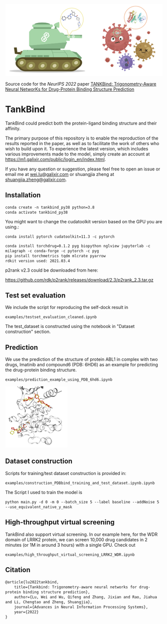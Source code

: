 ![header](imgs/header.png)

Source code for the *NeurIPS 2022* paper [TANKBind: Trigonometry-Aware Neural NetworKs for Drug-Protein Binding Structure Prediction](https://biorxiv.org/cgi/content/short/2022.06.06.495043v1)

# TankBind
TankBind could predict both the protein-ligand binding structure and their affinity.

The primary purpose of this repository is to enable the reproduction of the results reported in the paper, as well as to facilitate the work of others who wish to build upon it.
To experience the latest version, which includes various improvements made to the model, simply create an account at https://m1.galixir.com/public/login_en/index.html.

If you have any question or suggestion, please feel free to open an issue or email me at [wei.lu@galixir.com](wei.lu@galixir.com) or shuangjia zheng at [shuangjia.zheng@galixir.com](shuangjia.zheng@galixir.com).

## Installation
````
conda create -n tankbind_py38 python=3.8
conda activate tankbind_py38
````
You might want to change the cudatoolkit version based on the GPU you are using.:
````
conda install pytorch cudatoolkit=11.3 -c pytorch
````

````
conda install torchdrug=0.1.2 pyg biopython nglview jupyterlab -c milagraph -c conda-forge -c pytorch -c pyg
pip install torchmetrics tqdm mlcrate pyarrow
rdkit version used: 2021.03.4
````

p2rank v2.3 could be downloaded from here:

https://github.com/rdk/p2rank/releases/download/2.3/p2rank_2.3.tar.gz


## Test set evaluation
We include the script for reproducing the self-dock result in

    examples/testset_evaluation_cleaned.ipynb

The test_dataset is constructed using the notebook in "Dataset construction" section.


## Prediction
We use the prediction of the structure of protein ABL1 in complex with two drugs, Imatinib and compound6 (PDB: 6HD6) as an example for predicting the drug-protein binding structure. 

    examples/prediction_example_using_PDB_6hd6.ipynb

<img src="imgs/example_6hd6.png" width="200">


## Dataset construction
Scripts for training/test dataset construction is provided in:

    examples/construction_PDBbind_training_and_test_dataset.ipynb.ipynb

The Script I used to train the model is 

    python main.py -d 0 -m 0 --batch_size 5 --label baseline --addNoise 5 --use_equivalent_native_y_mask


## High-throughput virtual screening
TankBind also support virtual screening. In our example here, for the WDR domain of LRRK2 protein, we can screen 10,000 drug candidates in 2 minutes (or 1M in around 3 hours) with a single GPU. Check out

    examples/high_throughput_virtual_screening_LRRK2_WDR.ipynb


## Citation
    @article{lu2022tankbind,
    	title={Tankbind: Trigonometry-aware neural networks for drug-protein binding structure prediction},
    	author={Lu, Wei and Wu, Qifeng and Zhang, Jixian and Rao, Jiahua and Li, Chengtao and Zheng, Shuangjia},
    	journal={Advances in Neural Information Processing Systems},
    	year={2022}
    }
